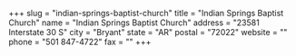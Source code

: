 +++
slug = "indian-springs-baptist-church"
title = "Indian Springs Baptist Church"
name = "Indian Springs Baptist Church"
address = "23581 Interstate 30 S"
city = "Bryant"
state = "AR"
postal = "72022"
website = ""
phone = "501 847-4722"
fax = ""
+++
